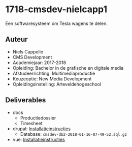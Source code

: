 # 1718-cmsdev-nielcapp1
Een softwaresysteem om Tesla wagens te delen.

## Auteur
- Niels Cappelle
- CMS Development
- Academiejaar: 2017-2018
- Opleiding: Bachelor in de grafische en digitale media
- Afstudeerrichting: Multimediaproductie
- Keuzeoptie: New Media Development
- Opleidingsinstelling: Arteveldehogeschool

## Deliverables
- docs
    - Productiedossier
    - Timesheet
- drupal: [Installatieinstructies](http://www.gdm.gent/1718-cmsdev/mobile-app/drupal/)
    - Database: `cmsdev-db2-2018-01-16-07-49-52.sql.gz`
- vue: [Installatieinstructies](http://www.gdm.gent/1718-cmsdev/mobile-app/vue/)